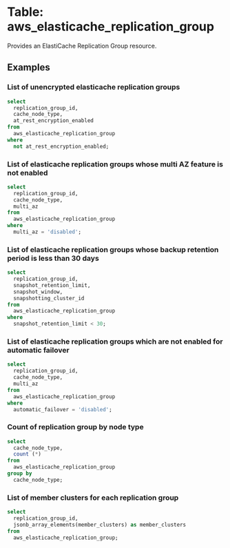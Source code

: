 # Table: aws_elasticache_replication_group

Provides an ElastiCache Replication Group resource.

## Examples

### List of unencrypted elasticache replication groups

```sql
select
  replication_group_id,
  cache_node_type,
  at_rest_encryption_enabled
from
  aws_elasticache_replication_group
where
  not at_rest_encryption_enabled;
```


### List of elasticache replication groups whose multi AZ feature is not enabled

```sql
select
  replication_group_id,
  cache_node_type,
  multi_az
from
  aws_elasticache_replication_group
where
  multi_az = 'disabled';
```


### List of elasticache replication groups whose backup retention period is less than 30 days

```sql
select
  replication_group_id,
  snapshot_retention_limit,
  snapshot_window,
  snapshotting_cluster_id
from
  aws_elasticache_replication_group
where
  snapshot_retention_limit < 30;
```


### List of elasticache replication groups which are not enabled for automatic failover

```sql
select
  replication_group_id,
  cache_node_type,
  multi_az
from
  aws_elasticache_replication_group
where
  automatic_failover = 'disabled';
```


### Count of replication group by node type

```sql
select
  cache_node_type,
  count (*)
from
  aws_elasticache_replication_group
group by
  cache_node_type;
```


### List of member clusters for each replication group

```sql
select
  replication_group_id,
  jsonb_array_elements(member_clusters) as member_clusters
from
  aws_elasticache_replication_group;
```

